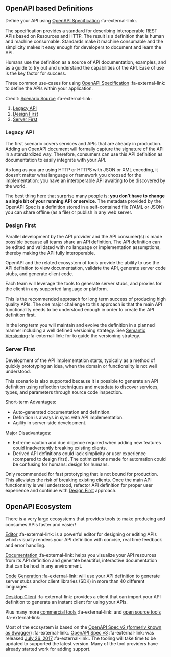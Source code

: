 ## OpenAPI based Definitions

Define your API using [OpenAPI Specification](https://github.com/OAI/OpenAPI-Specification) :fa-external-link:.

The specification provides a standard for describing interoperable REST APIs based on Resources
and HTTP. The result is a definition that is human and machine consumable. Standards make it
machine consumable and the simplicity makes it easy enough for developers to document and
learn the API.

Humans use the definition as a source of API documentation, examples, and as a guide to try out
and understand the capabilities of the API. Ease of use is the key factor for success.

Three common use-cases for using [OpenAPI Specification](https://github.com/OAI/OpenAPI-Specification) :fa-external-link: to define the APIs within your application.

Credit: [Scenario Source](https://www.openapis.org/blog/2017/09/26/three-common-scenarios-for-leveraging-the-openapi-specification) :fa-external-link:

1. [Legacy API](#legacy-api)
2. [Design First](#design-first)
3. [Server First](#server-first)


### Legacy API

The first scenario covers services and APIs that are already in production. Adding an OpenAPI
document will formally capture the signature of the API in a standardized way. Therefore, consumers
can use this API definition as documentation to easily integrate with your API.

As long as you are using HTTP or HTTPS with JSON or XML encoding, it doesn’t matter what language
or framework you choosed for the implementation: you have an interoperable API awaiting to be
discovered by the world.

The best thing here that surprise many people is: **you don’t have to change a single bit of your
running API or service**. The metadata provided by the OpenAPI Spec is a definition stored in a
self-contained file (YAML or JSON) you can share offline (as a file) or publish in any web server.


### Design First

Parallel development by the API provider and the API consumer(s) is made possible because all teams
share an API definition. The API definition can be edited and validated with no language or
implementation assumptions, thereby making the API fully interoperable.

OpenAPI and the related ecosystem of tools provide the ability to use the API definition to view
documentation, validate the API, generate server code stubs, and generate client code.

Each team will leverage the tools to generate server stubs, and proxies for the client in any
supported language or platform.

This is the recommended approach for long term success of producing high quality APIs. The one major
challenge to this approach is that the main API functionality needs to be understood enough in order
to create the API definition first.

In the long term you will maintain and evolve the definition in a planned manner including a well
defined versioning strategy. See [Semantic Versioning](http://semver.org/) :fa-external-link: for to guide the versioning strategy.


### Server First

Development of the API implementation starts, typically as a method of quickly prototyping an idea,
when the domain or functionality is not well understood.

This scenario is also supported because it is possible to generate an API definition using reflection
techniques and metadata to discover services, types, and parameters through source code inspection.

Short-term Advantages:

- Auto-generated documentation and definition.
- Definition is always in sync with API implementation.
- Agility in server-side development.


Major Disadvantages:

- Extreme caution and due dilgence required when adding new features could inadvertently breaking existing clients.
- Derived API definitions could lack simplicity or user experience (compared to design first). The optimizations made for automation could be confusing for humans: design for humans.


Only recommended for fast prototyping that is not bound for production. This alleviates the risk of
breaking existing clients. Once the main API functionality is well understood, refactor API definition
for proper user experience and continue with [Design First](#design-first) approach.


## OpenAPI Ecosystem

There is a very large ecosystems that provides tools to make producing and consumes APIs faster and easier!

[Editor](http://editor.swagger.io/) :fa-external-link: is a powerful editor for designing or editing APIs which visually
renders your API definition with concise, real time feedback and error handling.

[Documentation](https://swagger.io/swagger-ui/) :fa-external-link: helps you visualize your API resources from its
API definition and generate beautiful, interactive documentation that can be host in any environment.

[Code Generation](https://github.com/swagger-api/swagger-codegen) :fa-external-link: will use your API definition
to generate server stubs and/or client libraries (SDK) in more than 40 different languages.

[Desktop Client](https://www.getpostman.com/) :fa-external-link: provides a client that can import your API definition
to generate an instant client for using your APIs.

Plus many more [commercial tools](https://swagger.io/commercial-tools/) :fa-external-link: and [open source tools](https://swagger.io/open-source-integrations/) :fa-external-link:.

Most of the ecosystem is based on the [OpenAPI Spec v2 (formerly known as Swagger)](https://github.com/OAI/OpenAPI-Specification/blob/master/versions/2.0.md) :fa-external-link:.
[OpenAPI Spec v3](https://github.com/OAI/OpenAPI-Specification/blob/master/versions/3.0.0.md) :fa-external-link: was released [July 26, 2017](https://www.openapis.org/blog/2017/07/26/the-oai-announces-the-openapi-specification-3-0-0) :fa-external-link:. The tooling will take time to be updated
to supported the latest version. Many of the tool providers have already started work for adding support.

